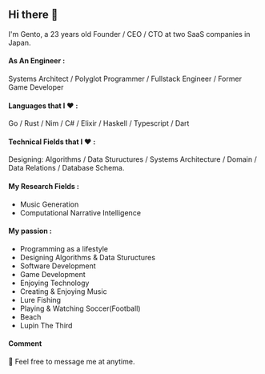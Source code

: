 ## Hi there 👋
I'm Gento, a 23 years old Founder / CEO / CTO at two SaaS companies in Japan.  
  
#### As An Engineer :
Systems Architect / Polyglot Programmer / Fullstack Engineer / Former Game Developer

#### Languages that I :heart: :
Go / Rust / Nim / C# / Elixir / Haskell / Typescript / Dart

#### Technical Fields that I :heart: :
Designing: Algorithms / Data Stuructures / Systems Architecture / Domain / Data Relations / Database Schema.

#### My Research Fields :
- Music Generation
- Computational Narrative Intelligence

#### My passion :
- Programming as a lifestyle
- Designing Algorithms & Data Stuructures
- Software Development
- Game Development
- Enjoying Technology
- Creating & Enjoying Music
- Lure Fishing
- Playing & Watching Soccer(Football)
- Beach
- Lupin The Third

#### Comment
💬 Feel free to message me at anytime.
